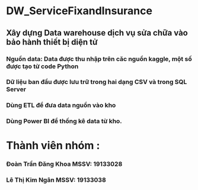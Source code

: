 # DW_ServiceFixandInsurance
## Xây dựng Data warehouse dịch vụ sửa chữa vào bảo hành thiết bị diện tử
### Nguồn data: Data được thu nhập trên căc nguồn kaggle, một số được tạo từ code Python
### Dữ liệu ban đầu được lưu trữ trong hai dạng CSV và trong SQL Server
### Dùng ETL để đưa data nguồn vào kho
### Dùng Power BI để thống kê data từ kho.

# Thành viên nhóm :
### Đoàn Trần Đăng Khoa       MSSV: 19133028
### Lê Thị Kim Ngân           MSSV: 19133038
